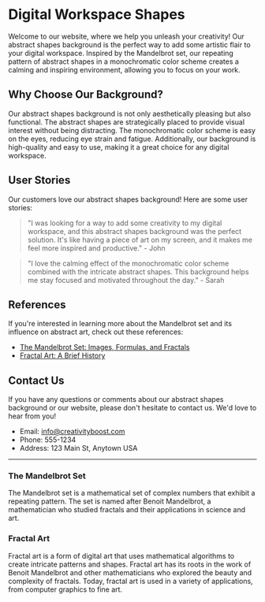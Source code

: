 <!--font:Poppins-->

# Digital Workspace Shapes

Welcome to our website, where we help you unleash your creativity! Our abstract shapes background is the perfect way to add some artistic flair to your digital workspace. Inspired by the Mandelbrot set, our repeating pattern of abstract shapes in a monochromatic color scheme creates a calming and inspiring environment, allowing you to focus on your work.

## Why Choose Our Background?

Our abstract shapes background is not only aesthetically pleasing but also functional. The abstract shapes are strategically placed to provide visual interest without being distracting. The monochromatic color scheme is easy on the eyes, reducing eye strain and fatigue. Additionally, our background is high-quality and easy to use, making it a great choice for any digital workspace.

## User Stories

Our customers love our abstract shapes background! Here are some user stories:

> "I was looking for a way to add some creativity to my digital workspace, and this abstract shapes background was the perfect solution. It's like having a piece of art on my screen, and it makes me feel more inspired and productive." - John

> "I love the calming effect of the monochromatic color scheme combined with the intricate abstract shapes. This background helps me stay focused and motivated throughout the day." - Sarah

## References

If you're interested in learning more about the Mandelbrot set and its influence on abstract art, check out these references:

- [The Mandelbrot Set: Images, Formulas, and Fractals](#mandelbrot-set)
- [Fractal Art: A Brief History](#fractal-art)

## Contact Us

If you have any questions or comments about our abstract shapes background or our website, please don't hesitate to contact us. We'd love to hear from you!

- Email: [info@creativityboost.com](mailto:info@creativityboost.com)
- Phone: 555-1234
- Address: 123 Main St, Anytown USA

---

### The Mandelbrot Set

The Mandelbrot set is a mathematical set of complex numbers that exhibit a repeating pattern. The set is named after Benoit Mandelbrot, a mathematician who studied fractals and their applications in science and art.

### Fractal Art

Fractal art is a form of digital art that uses mathematical algorithms to create intricate patterns and shapes. Fractal art has its roots in the work of Benoit Mandelbrot and other mathematicians who explored the beauty and complexity of fractals. Today, fractal art is used in a variety of applications, from computer graphics to fine art.

<!--

Write me content for website with wallpaper which alt text is:

"A wallpaper with a repeating pattern of abstract shapes inspired by the Mandelbrot set, in a monochromatic color scheme."

The name/title of the page should not be 1:1 copy of the alt text but rather a real content of the website which is using this wallpaper.

- Use markdown format 
- Start with heading
- Heading should be short and concise
- The content should look like a real website 
- The website should not be about the wallpaper, wallpaper is just a related background
- Heading should be contain work "wallpaper" or "background"
- Include real sections like references, contact, user stories, etc. use things relevant to the page purpose.
- Feel free to use structure like headings, bullets, numbering, blockquotes, paragraphs, horizontal lines, etc.
- You can use formatting like bold or _italic_
- You can include UTF-8 emojis
- Links should be only #hash anchors (and you can refer to the document itself)
- Do not include images


---


# Abstract Shapes Wallpaper for a Creative Workspace

Welcome to our website, where creativity meets productivity! Our abstract shapes wallpaper inspired by the Mandelbrot set is the perfect background for your workspace. The repeating pattern of abstract shapes in a monochromatic color scheme creates a calming and inspiring environment, allowing you to focus on your work.

## Why Choose Our Wallpaper?

Our wallpaper is not only aesthetically pleasing but also functional. The abstract shapes are strategically placed to provide visual interest without being distracting. The monochromatic color scheme is easy on the eyes, reducing eye strain and fatigue. Additionally, the wallpaper is high-quality and easy to install, making it a great choice for any workspace.

## User Stories

Our customers love our abstract shapes wallpaper! Here are some user stories:

> "I've been using this wallpaper for a few weeks now, and I've noticed a significant increase in my productivity. The abstract shapes are visually stimulating without being overwhelming, and the monochromatic color scheme helps me stay focused." - John

> "I was hesitant to try a wallpaper with abstract shapes, but I'm so glad I did! It's like having a piece of art on my wall, and it makes me feel more creative and inspired." - Sarah

## References

If you're interested in learning more about the Mandelbrot set and its influence on abstract art, check out these references:

- [The Mandelbrot Set: Images, Formulas, and Fractals](#mandelbrot-set)
- [Fractal Art: A Brief History](#fractal-art)

## Contact Us

If you have any questions or comments about our abstract shapes wallpaper or our website, please don't hesitate to contact us. We'd love to hear from you!

- Email: [info@creativeworkspace.com](mailto:info@creativeworkspace.com)
- Phone: 555-1234
- Address: 123 Main St, Anytown USA

---

### The Mandelbrot Set

The Mandelbrot set is a mathematical set of complex numbers that exhibit a repeating pattern. The set is named after Benoit Mandelbrot, a mathematician who studied fractals and their applications in science and art.

### Fractal Art

Fractal art is a form of digital art that uses mathematical algorithms to create intricate patterns and shapes. Fractal art has its roots in the work of Benoit Mandelbrot and other mathematicians who explored the beauty and complexity of fractals. Today, fractal art is used in a variety of applications, from computer graphics to fine art.


---


Heading should not include word "wallpaper". The website should not be about the wallpaper itself, wallpaper is just a related background, rewrite whole content.


---


# Boost Your Creativity with Abstract Shapes

Welcome to our website, where we help you unleash your creativity! Our abstract shapes background inspired by the Mandelbrot set is the perfect way to add some artistic flair to your workspace. The repeating pattern of abstract shapes in a monochromatic color scheme creates a calming and inspiring environment, allowing you to focus on your work.

## Why Choose Our Background?

Our abstract shapes background is not only aesthetically pleasing but also functional. The abstract shapes are strategically placed to provide visual interest without being distracting. The monochromatic color scheme is easy on the eyes, reducing eye strain and fatigue. Additionally, the background is high-quality and easy to use, making it a great choice for any digital workspace.

## User Stories

Our customers love our abstract shapes background! Here are some user stories:

> "I was looking for a way to add some creativity to my digital workspace, and this abstract shapes background was the perfect solution. It's like having a piece of art on my screen, and it makes me feel more inspired and productive." - John

> "I love the calming effect of the monochromatic color scheme combined with the intricate abstract shapes. This background helps me stay focused and motivated throughout the day." - Sarah

## References

If you're interested in learning more about the Mandelbrot set and its influence on abstract art, check out these references:

- [The Mandelbrot Set: Images, Formulas, and Fractals](#mandelbrot-set)
- [Fractal Art: A Brief History](#fractal-art)

## Contact Us

If you have any questions or comments about our abstract shapes background or our website, please don't hesitate to contact us. We'd love to hear from you!

- Email: [info@creativityboost.com](mailto:info@creativityboost.com)
- Phone: 555-1234
- Address: 123 Main St, Anytown USA

---

### The Mandelbrot Set

The Mandelbrot set is a mathematical set of complex numbers that exhibit a repeating pattern. The set is named after Benoit Mandelbrot, a mathematician who studied fractals and their applications in science and art.

### Fractal Art

Fractal art is a form of digital art that uses mathematical algorithms to create intricate patterns and shapes. Fractal art has its roots in the work of Benoit Mandelbrot and other mathematicians who explored the beauty and complexity of fractals. Today, fractal art is used in a variety of applications, from computer graphics to fine art.


---


Heading is too long, rewrite whole content.


---


# Abstract Shapes Background for Creative Inspiration

Welcome to our website, where we help you unleash your creativity! Our abstract shapes background is the perfect way to add some artistic flair to your digital workspace. Inspired by the Mandelbrot set, the repeating pattern of abstract shapes in a monochromatic color scheme creates a calming and inspiring environment, allowing you to focus on your work.

## Why Choose Our Background?

Our abstract shapes background is not only aesthetically pleasing but also functional. The abstract shapes are strategically placed to provide visual interest without being distracting. The monochromatic color scheme is easy on the eyes, reducing eye strain and fatigue. Additionally, the background is high-quality and easy to use, making it a great choice for any digital workspace.

## User Stories

Our customers love our abstract shapes background! Here are some user stories:

> "I was looking for a way to add some creativity to my digital workspace, and this abstract shapes background was the perfect solution. It's like having a piece of art on my screen, and it makes me feel more inspired and productive." - John

> "I love the calming effect of the monochromatic color scheme combined with the intricate abstract shapes. This background helps me stay focused and motivated throughout the day." - Sarah

## References

If you're interested in learning more about the Mandelbrot set and its influence on abstract art, check out these references:

- [The Mandelbrot Set: Images, Formulas, and Fractals](#mandelbrot-set)
- [Fractal Art: A Brief History](#fractal-art)

## Contact Us

If you have any questions or comments about our abstract shapes background or our website, please don't hesitate to contact us. We'd love to hear from you!

- Email: [info@creativityboost.com](mailto:info@creativityboost.com)
- Phone: 555-1234
- Address: 123 Main St, Anytown USA

---

### The Mandelbrot Set

The Mandelbrot set is a mathematical set of complex numbers that exhibit a repeating pattern. The set is named after Benoit Mandelbrot, a mathematician who studied fractals and their applications in science and art.

### Fractal Art

Fractal art is a form of digital art that uses mathematical algorithms to create intricate patterns and shapes. Fractal art has its roots in the work of Benoit Mandelbrot and other mathematicians who explored the beauty and complexity of fractals. Today, fractal art is used in a variety of applications, from computer graphics to fine art.


---


Heading is too long, rewrite whole content.


---


# Inspiring Abstract Shapes Background for Your Digital Workspace

Welcome to our website, where we help you unleash your creativity! Our abstract shapes background is the perfect way to add some artistic flair to your digital workspace. Inspired by the Mandelbrot set, our repeating pattern of abstract shapes in a monochromatic color scheme creates a calming and inspiring environment, allowing you to focus on your work.

## Why Choose Our Background?

Our abstract shapes background is not only aesthetically pleasing but also functional. The abstract shapes are strategically placed to provide visual interest without being distracting. The monochromatic color scheme is easy on the eyes, reducing eye strain and fatigue. Additionally, our background is high-quality and easy to use, making it a great choice for any digital workspace.

## User Stories

Our customers love our abstract shapes background! Here are some user stories:

> "I was looking for a way to add some creativity to my digital workspace, and this abstract shapes background was the perfect solution. It's like having a piece of art on my screen, and it makes me feel more inspired and productive." - John

> "I love the calming effect of the monochromatic color scheme combined with the intricate abstract shapes. This background helps me stay focused and motivated throughout the day." - Sarah

## References

If you're interested in learning more about the Mandelbrot set and its influence on abstract art, check out these references:

- [The Mandelbrot Set: Images, Formulas, and Fractals](#mandelbrot-set)
- [Fractal Art: A Brief History](#fractal-art)

## Contact Us

If you have any questions or comments about our abstract shapes background or our website, please don't hesitate to contact us. We'd love to hear from you!

- Email: [info@creativityboost.com](mailto:info@creativityboost.com)
- Phone: 555-1234
- Address: 123 Main St, Anytown USA

---

### The Mandelbrot Set

The Mandelbrot set is a mathematical set of complex numbers that exhibit a repeating pattern. The set is named after Benoit Mandelbrot, a mathematician who studied fractals and their applications in science and art.

### Fractal Art

Fractal art is a form of digital art that uses mathematical algorithms to create intricate patterns and shapes. Fractal art has its roots in the work of Benoit Mandelbrot and other mathematicians who explored the beauty and complexity of fractals. Today, fractal art is used in a variety of applications, from computer graphics to fine art.


---


Write me a Google font which is best fitting for the website.

Pick from the list:
- IBM Plex Sans
- Roboto
- Montserrat
- Open Sans
- Poppins
- Great Vibes
- Futura
- Playfair Display
- Inter
- Barlow Condensed
- Alegreya
- Exo 2
- Dancing Script
- Lobster
- Raleway
- Lato
- Orbitron


Write just the font name nothing else.


---


Poppins

-->
